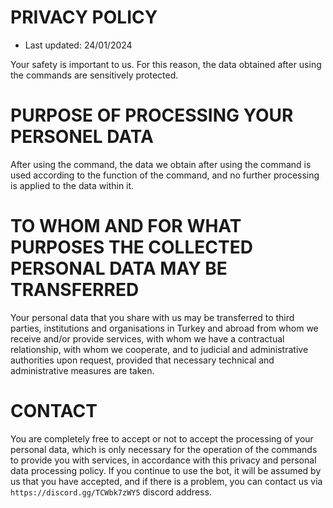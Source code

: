 # PRIVACY POLICY
- Last updated: 24/01/2024

Your safety is important to us. For this reason, the data obtained after using the commands are sensitively protected.

# PURPOSE OF PROCESSING YOUR PERSONEL DATA

After using the command, the data we obtain after using the command is used according to the function of the command, and no further processing is applied to the data within it.

# TO WHOM AND FOR WHAT PURPOSES THE COLLECTED PERSONAL DATA MAY BE TRANSFERRED

Your personal data that you share with us may be transferred to third parties, institutions and organisations in Turkey and abroad from whom we receive and/or provide services, with whom we have a contractual relationship, with whom we cooperate, and to judicial and administrative authorities upon request, provided that necessary technical and administrative measures are taken.

# CONTACT

You are completely free to accept or not to accept the processing of your personal data, which is only necessary for the operation of the commands to provide you with services, in accordance with this privacy and personal data processing policy. If you continue to use the bot, it will be assumed by us that you have accepted, and if there is a problem, you can contact us via `https://discord.gg/TCWbk7zWY5` discord address.
